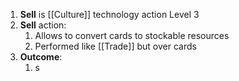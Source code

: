 1. **Sell** is [[Culture]] technology action Level 3
2. **Sell** action:
    1. Allows to convert cards to stockable resources
    2. Performed like [[Trade]] but over cards
3. **Outcome**:
    1. s
